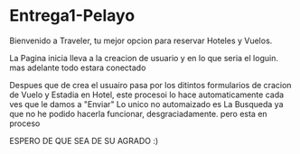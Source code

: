 # Entrega1-Pelayo

Bienvenido a Traveler, tu mejor opcion para reservar Hoteles y Vuelos.

La Pagina inicia lleva a la creacion de usuario y en lo que seria el loguin. mas adelante todo estara conectado

Despues que de crea el usuairo pasa por los ditintos formularios de cracion de Vuelo y Estadia en Hotel, este procesoi lo hace automaticamente cada ves que le damos a "Enviar"
Lo unico no automaizado es La Busqueda ya que no he podido hacerla funcionar, desgraciadamente. pero esta en proceso 


ESPERO DE QUE SEA DE SU AGRADO :)
